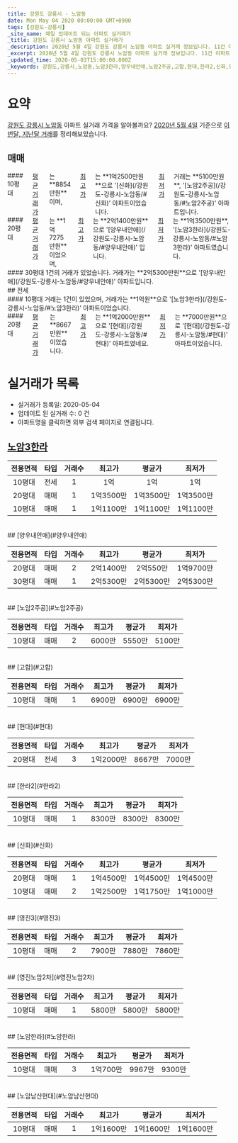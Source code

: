 ```yaml
---
title: 강원도 강릉시 - 노암동
date: Mon May 04 2020 00:00:00 GMT+0900
tags: [강원도-강릉시]
_site_name: 매일 업데이트 되는 아파트 실거래가
_title: 강원도 강릉시 노암동 아파트 실거래가
_description: 2020년 5월 4일 강원도 강릉시 노암동 아파트 실거래 정보입니다. 11건 아파트 정보가 있습니다.
_excerpt: 2020년 5월 4일 강원도 강릉시 노암동 아파트 실거래 정보입니다. 11건 아파트 정보가 있습니다.
_updated_time: 2020-05-03T15:00:00.000Z
_keywords: 강원도,강릉시,노암동,노암3한라,양우내안애,노암2주공,고합,현대,한라2,신화,영진3,영진노암2차,노암한라,노암남산현대
---
```





# 요약
<ins>강원도 강릉시 노암동</ins> 아파트 실거래 가격을 알아볼까요? <ins>2020년 5월 4일</ins> 기준으로 <ins>이번달, 지난달 거래</ins>를 정리해보았습니다.

## 매매
<div class="container">
<div class="six columns" markdown="1">
#### 10평대
<ins>평균 거래가</ins>는 **8854만원**이며, <ins>최고가</ins>는 **1억2500만원**으로 '[신화](/강원도-강릉시-노암동/#신화)' 아파트이었습니다. <ins>최저가</ins> 거래는 **5100만원**, '[노암2주공](/강원도-강릉시-노암동/#노암2주공)' 아파트입니다.
</div>
<div class="six columns" markdown="1">
#### 20평대
<ins>평균 거래가</ins>는 **1억7275만원**이었으며, <ins>최고가</ins>는 **2억1400만원**으로 '[양우내안애](/강원도-강릉시-노암동/#양우내안애)' 입니다. <ins>최저가</ins>는 **1억3500만원**, '[노암3한라](/강원도-강릉시-노암동/#노암3한라)' 아파트였습니다.
</div>
</div>
<div class="container">
<div class="twelve columns" markdown="1">
#### 30평대
1건의 거래가 있었습니다. 거래가는 **2억5300만원**으로 '[양우내안애](/강원도-강릉시-노암동/#양우내안애)' 아파트입니다.
</div>
</div>
## 전세
<div class="container">
<div class="six columns" markdown="1">
#### 10평대
거래는 1건이 있었으며, 거래가는 **1억원**으로 '[노암3한라](/강원도-강릉시-노암동/#노암3한라)' 아파트이었습니다.
</div>
<div class="six columns" markdown="1">
#### 20평대
<ins>평균 거래가</ins>는 **8667만원**이었습니다. <ins>최고가</ins>는 **1억2000만원**으로 '[현대](/강원도-강릉시-노암동/#현대)' 아파트였네요. <ins>최저가</ins>는 **7000만원**으로 '[현대](/강원도-강릉시-노암동/#현대)' 아파트이었습니다.
</div>
</div>



# 실거래가 목록
- 실거래가 등록일: 2020-05-04
- 업데이트 된 실거래 수: 0 건
- 아파트명을 클릭하면 외부 검색 페이지로 연결됩니다.

## [노암3한라](#노암3한라)

|전용면적|타입|거래수|최고가|평균가|최저가|
|:---:|:---:|:---:|:---:|:---:|:---:|
|10평대|<span class="deal-type-2">전세</span>|1|1억|1억|1억|
|20평대|<span class="deal-type-1">매매</span>|1|1억3500만|1억3500만|1억3500만|
|10평대|<span class="deal-type-1">매매</span>|1|1억1100만|1억1100만|1억1100만|

<br/>
## [양우내안애](#양우내안애)

|전용면적|타입|거래수|최고가|평균가|최저가|
|:---:|:---:|:---:|:---:|:---:|:---:|
|20평대|<span class="deal-type-1">매매</span>|2|2억1400만|2억550만|1억9700만|
|30평대|<span class="deal-type-1">매매</span>|1|2억5300만|2억5300만|2억5300만|

<br/>
## [노암2주공](#노암2주공)

|전용면적|타입|거래수|최고가|평균가|최저가|
|:---:|:---:|:---:|:---:|:---:|:---:|
|10평대|<span class="deal-type-1">매매</span>|2|6000만|5550만|5100만|

<br/>
## [고합](#고합)

|전용면적|타입|거래수|최고가|평균가|최저가|
|:---:|:---:|:---:|:---:|:---:|:---:|
|10평대|<span class="deal-type-1">매매</span>|1|6900만|6900만|6900만|

<br/>
## [현대](#현대)

|전용면적|타입|거래수|최고가|평균가|최저가|
|:---:|:---:|:---:|:---:|:---:|:---:|
|20평대|<span class="deal-type-2">전세</span>|3|1억2000만|8667만|7000만|

<br/>
## [한라2](#한라2)

|전용면적|타입|거래수|최고가|평균가|최저가|
|:---:|:---:|:---:|:---:|:---:|:---:|
|10평대|<span class="deal-type-1">매매</span>|1|8300만|8300만|8300만|

<br/>
## [신화](#신화)

|전용면적|타입|거래수|최고가|평균가|최저가|
|:---:|:---:|:---:|:---:|:---:|:---:|
|20평대|<span class="deal-type-1">매매</span>|1|1억4500만|1억4500만|1억4500만|
|10평대|<span class="deal-type-1">매매</span>|2|1억2500만|1억1750만|1억1000만|

<br/>
## [영진3](#영진3)

|전용면적|타입|거래수|최고가|평균가|최저가|
|:---:|:---:|:---:|:---:|:---:|:---:|
|10평대|<span class="deal-type-1">매매</span>|2|7900만|7880만|7860만|

<br/>
## [영진노암2차](#영진노암2차)

|전용면적|타입|거래수|최고가|평균가|최저가|
|:---:|:---:|:---:|:---:|:---:|:---:|
|10평대|<span class="deal-type-1">매매</span>|1|5800만|5800만|5800만|

<br/>
## [노암한라](#노암한라)

|전용면적|타입|거래수|최고가|평균가|최저가|
|:---:|:---:|:---:|:---:|:---:|:---:|
|10평대|<span class="deal-type-1">매매</span>|3|1억700만|9967만|9300만|

<br/>
## [노암남산현대](#노암남산현대)

|전용면적|타입|거래수|최고가|평균가|최저가|
|:---:|:---:|:---:|:---:|:---:|:---:|
|10평대|<span class="deal-type-1">매매</span>|1|1억1600만|1억1600만|1억1600만|

<br/>



